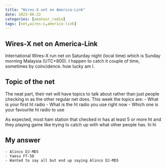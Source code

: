 ```yaml
---
title: "Wires-X net on America-Link"
date: 2025-06-22
categories: [amateur_radio]
tags: [net,wires-x,america-link]
---
```


## Wires-X net on America-Link

International Wires-X run net on Saturday night (local time) which is Sunday morning Malaysia (UTC+800). I happen to catch it couple of time, sometimes by coincidence. how lucky am I.

## Topic of the net

The neat part, their net will have topics to talk about rather than just people checking in as the other regular net does. This week the topics are:
    - What is your first ht radio
    - What is the ht radio you use right now
    - Which one is your favourite ht radio to use

As expected, most ham station that checked in has at least 5 or more ht and they playing game like trying to catch up with what other people has. hi hi

## My answer
    - Alinco DJ-MD5
    - Yaesu FT-5D
    - Wanted to say all but end up saying Alinco DJ-MD5